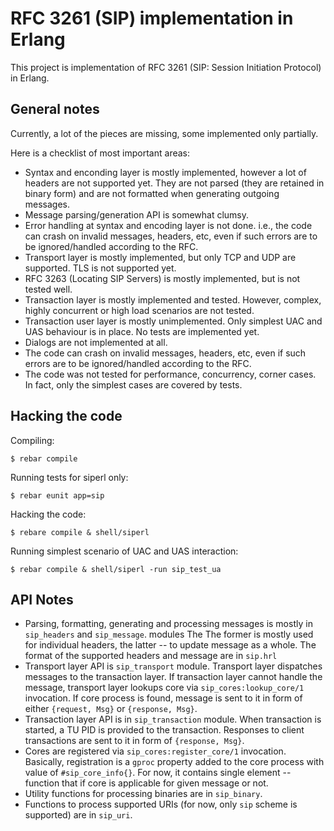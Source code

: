 RFC 3261 (SIP) implementation in Erlang
=======================================

This project is implementation of RFC 3261 (SIP: Session Initiation Protocol)
in Erlang.

General notes
-------------

Currently, a lot of the pieces are missing, some implemented only partially.

Here is a checklist of most important areas:

* Syntax and enconding layer is mostly implemented, however a lot of headers
  are not supported yet. They are not parsed (they are retained in binary form)
  and are not formatted when generating outgoing messages.
* Message parsing/generation API is somewhat clumsy.
* Error handling at syntax and encoding layer is not done. i.e., the code can
  crash on invalid messages, headers, etc, even if such errors are to be
  ignored/handled according to the RFC.
* Transport layer is mostly implemented, but only TCP and UDP are supported.
  TLS is not supported yet.
* RFC 3263 (Locating SIP Servers) is mostly implemented, but is not tested
  well.
* Transaction layer is mostly implemented and tested. However, complex,
  highly concurrent or high load scenarios are not tested.
* Transaction user layer is mostly unimplemented. Only simplest UAC and UAS
  behaviour is in place. No tests are implemented yet.
* Dialogs are not implemented at all.
* The code can crash on invalid messages, headers, etc, even if such errors
  are to be ignored/handled according to the RFC.
* The code was not tested for performance, concurrency, corner cases. In fact,
  only the simplest cases are covered by tests.

Hacking the code
----------------

Compiling:

    $ rebar compile

Running tests for siperl only:

    $ rebar eunit app=sip 

Hacking the code:

    $ rebare compile & shell/siperl

Running simplest scenario of UAC and UAS interaction:

    $ rebar compile & shell/siperl -run sip_test_ua

API Notes
---------

 * Parsing, formatting, generating and processing messages is mostly in
   `sip_headers` and `sip_message`. modules The The former is mostly used for
   individual headers, the latter -- to update message as a whole. The format
   of the supported headers and message are in `sip.hrl`
 * Transport layer API is `sip_transport` module. Transport layer dispatches
   messages to the transaction layer. If transaction layer cannot handle the
   message, transport layer lookups core via `sip_cores:lookup_core/1`
   invocation. If core process is found, message is sent to it in form of either
   `{request, Msg}` or `{response, Msg}`.
 * Transaction layer API is in `sip_transaction` module. When transaction is
   started, a TU PID is provided to the transaction. Responses to client
   transactions are sent to it in form of `{response, Msg}`.
 * Cores are registered via `sip_cores:register_core/1` invocation. Basically,
   registration is a `gproc` property added to the core process with value of
   `#sip_core_info{}`. For now, it contains single element -- function that if
   core is applicable for given message or not.
 * Utility functions for processing binaries are in `sip_binary`.
 * Functions to process supported URIs (for now, only `sip` scheme is supported)
   are in `sip_uri`.

